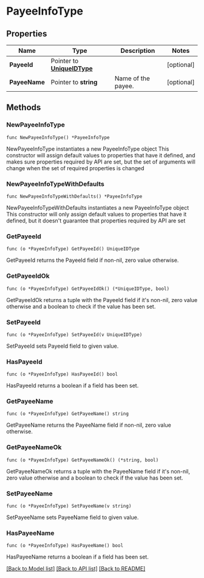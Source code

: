 # PayeeInfoType

## Properties

Name | Type | Description | Notes
------------ | ------------- | ------------- | -------------
**PayeeId** | Pointer to [**UniqueIDType**](UniqueIDType.md) |  | [optional] 
**PayeeName** | Pointer to **string** | Name of the payee. | [optional] 

## Methods

### NewPayeeInfoType

`func NewPayeeInfoType() *PayeeInfoType`

NewPayeeInfoType instantiates a new PayeeInfoType object
This constructor will assign default values to properties that have it defined,
and makes sure properties required by API are set, but the set of arguments
will change when the set of required properties is changed

### NewPayeeInfoTypeWithDefaults

`func NewPayeeInfoTypeWithDefaults() *PayeeInfoType`

NewPayeeInfoTypeWithDefaults instantiates a new PayeeInfoType object
This constructor will only assign default values to properties that have it defined,
but it doesn't guarantee that properties required by API are set

### GetPayeeId

`func (o *PayeeInfoType) GetPayeeId() UniqueIDType`

GetPayeeId returns the PayeeId field if non-nil, zero value otherwise.

### GetPayeeIdOk

`func (o *PayeeInfoType) GetPayeeIdOk() (*UniqueIDType, bool)`

GetPayeeIdOk returns a tuple with the PayeeId field if it's non-nil, zero value otherwise
and a boolean to check if the value has been set.

### SetPayeeId

`func (o *PayeeInfoType) SetPayeeId(v UniqueIDType)`

SetPayeeId sets PayeeId field to given value.

### HasPayeeId

`func (o *PayeeInfoType) HasPayeeId() bool`

HasPayeeId returns a boolean if a field has been set.

### GetPayeeName

`func (o *PayeeInfoType) GetPayeeName() string`

GetPayeeName returns the PayeeName field if non-nil, zero value otherwise.

### GetPayeeNameOk

`func (o *PayeeInfoType) GetPayeeNameOk() (*string, bool)`

GetPayeeNameOk returns a tuple with the PayeeName field if it's non-nil, zero value otherwise
and a boolean to check if the value has been set.

### SetPayeeName

`func (o *PayeeInfoType) SetPayeeName(v string)`

SetPayeeName sets PayeeName field to given value.

### HasPayeeName

`func (o *PayeeInfoType) HasPayeeName() bool`

HasPayeeName returns a boolean if a field has been set.


[[Back to Model list]](../README.md#documentation-for-models) [[Back to API list]](../README.md#documentation-for-api-endpoints) [[Back to README]](../README.md)


